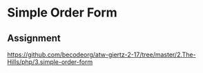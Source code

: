 # Simple Order Form

## Assignment

https://github.com/becodeorg/atw-giertz-2-17/tree/master/2.The-Hills/php/3.simple-order-form


